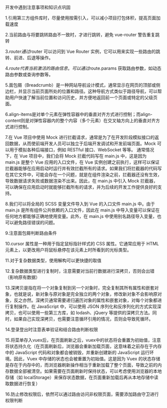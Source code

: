 开发中遇到注意事项和知识点巩固

1.引用第三方组件库时，尽量使用按需引入，可以减小项目打包体积，提高页面加载速度

2.当前路由与将要跳转路由不一致时，才进行跳转，避免 vue-router 警告重复跳转

3.$router 通过$router 可以访问到 Vue Router 实例，它可以用来实现一些路由的跳转、前进、后退等操作。

4.$route 代表当前激活的路由信息，可以通过$route.params 获取路由参数，如动态路由参数或查询参数等。

5.面包屑（Breadcrumb）是一种网站导航设计模式，通常显示在网页的顶部或侧边栏，并显示当前页面所处的位置和路径。这种导航方式类似于路径导航，可以帮助用户快速了解当前位置和访问历史，并方便地返回前一个页面或特定的父级页面。

6.align-items是对单个元素在弹性容器中的垂直对齐方式进行控制；而align-content则是对弹性容器内的整个内容（多个元素）在交叉轴方向上的垂直对齐方式进行控制。

7.在 Vue 项目中使用 Mock 进行拦截请求，通常是为了在开发阶段模拟接口的返回数据，从而使前端开发人员可以独立于后端开发调试和开发前端页面。Mock 可以用于模拟各种后端接口，例如 RESTful 接口、WebSocket 等等。
通常情况下，在 Vue 项目中，我们会将 Mock 拦截代码写在 main.js 中，这是因为 main.js 是整个 Vue 应用的入口文件，在 Vue 实例创建之前执行，这样可以保证拦截器能够在应用启动时运行并有效拦截所有的请求。如果我们将拦截器的代码写在其它文件中，可能会存在一个问题，就是在组件渲染之前，拦截器还没有生效，导致数据请求失败或数据渲染不出来。因此，在 main.js 中引入 Mock 拦截器，可以确保在应用启动时就能够拦截所有的请求，并为后续的开发工作提供良好的支持。

8.我们可以将全局的 SCSS 变量文件导入到 Vue 的入口文件 main.js 中。由于 main.js 是所有组件公共依赖的入口文件，因此在 main.js 中导入变量可以保证在任何地方都能够正确地使用变量。此外，在 main.js 中使用别名路径导入变量，也可以避免路径错误的问题。

9.注意面包屑判断路由条件

10.cursor 属性是一种用于指定鼠标指针样式的 CSS 属性。它通常应用于 HTML 元素上，以更改用户将鼠标悬停在该元素上时所看到的光标类型。

11.对于复杂数据类型，使用解构可以更快捷的取值

12.复杂数据类型进行复制时，注意需要对当前行数据进行深拷贝，否则会出错（影响原有数据）

13.深拷贝是指在将一个对象复制到另一个对象时，完全复制其所有属性和嵌套对象，也就是说，新对象与原对象是完全独立的两个对象，修改新对象不会影响原对象，反之亦然。深拷贝通常需要递归遍历对象的属性和嵌套对象，对每个对象都进行复制操作。在 JavaScript 中，可以使用 JSON 序列化和反序列化的方式实现深拷贝，也可以使用一些第三方库，如 lodash、jQuery 等提供的深拷贝方法。同时，如果自己实现深拷贝，也需要注意循环引用的情况，否则会导致死循环。

14.登录登出时注意表单验证和结合路由判断权限

15.将菜单存入vuex后，在页面刷新之后，vuex中的状态将会重置为初始值，注意将状态持久化（在页面刷新后，浏览器会重新加载页面，这意味着之前存在于内存中的 JavaScript 代码和对象都会被销毁，并重新创建新的 JavaScript 运行环境。因此，Vuex 中存储的状态也会被重置为初始值。这是因为 Vuex 的状态存储是存在于内存中的，而浏览器刷新操作相当于重新加载了整个页面，导致之前的内存数据全部被清空。如果需要在页面刷新时保持状态，可以考虑使用浏览器的本地存储（如 localStorage）来保存状态数据，在页面重新加载后再从本地存储中读取数据进行恢复）

16.防止修改权限后，依然可以通过路由访问非权限页面，需要添加路由守卫进行权限判断
